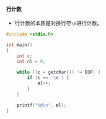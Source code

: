 #### 行计数

* 行计数的本质是对换行符`\n`进行计数。

```C
#include <stdio.h>

int main()
{
    int c;
    int nl = 0;
    
    while ((c = getchar()) != EOF) {
        if (c == '\n') {
            nl++;
        }
    }
    
    printf("%d\n", nl);
}
```
